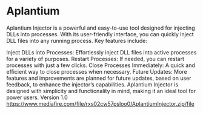 # Aplantium
Aplantium Injector is a powerful and easy-to-use tool designed for injecting DLLs into processes. With its user-friendly interface, you can quickly inject DLL files into any running process. Key features include:

Inject DLLs into Processes: Effortlessly inject DLL files into active processes for a variety of purposes.
Restart Processes: If needed, you can restart processes with just a few clicks.
Close Processes Immediately: A quick and efficient way to close processes when necessary.
Future Updates: More features and improvements are planned for future updates, based on user feedback, to enhance the injector’s capabilities.
Aplantium Injector is designed with simplicity and functionality in mind, making it an ideal tool for power users.
Version 1.0 https://www.mediafire.com/file/rxs02cw57psloo0/AplantiumInjector.zip/file
